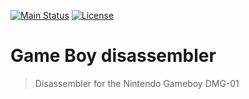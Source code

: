 [![Main Status](https://img.shields.io/github/workflow/status/ericwoude/gameboy-disassembler/main?style=social)](https://github.com/ericwoude/gameboy-disassembler/actions/workflows/main.yml)
[![License](https://img.shields.io/github/license/ericwoude/gameboy-disassembler?style=social)](https://github.com/ericwoude/gameboy-disassembler/blob/main/LICENSE)

# Game Boy disassembler
> Disassembler for the Nintendo Gameboy DMG-01
